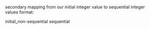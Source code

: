 secondary mapping from our initial integer value to sequential integer values
format:

initial_non-sequential sequential